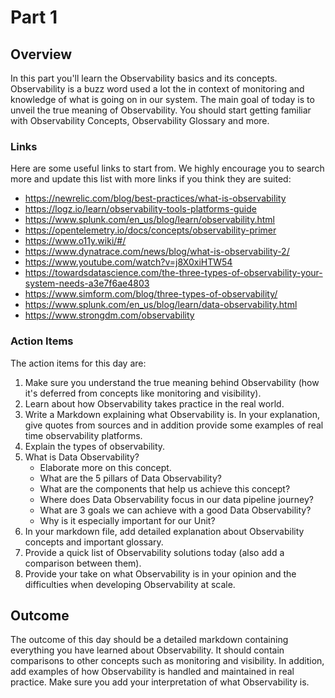 # Part 1

## Overview

In this part you'll learn the Observability basics and its concepts.
Observability is a buzz word used a lot the in context of monitoring and knowledge of what is going on in our system.
The main goal of today is to unveil the true meaning of Observability.
You should start getting familiar with Observability Concepts, Observability Glossary and more.

### Links

Here are some useful links to start from. We highly encourage you to search more and update this list with more links if you think they are suited:

* <https://newrelic.com/blog/best-practices/what-is-observability>
* <https://logz.io/learn/observability-tools-platforms-guide>
* <https://www.splunk.com/en_us/blog/learn/observability.html>
* <https://opentelemetry.io/docs/concepts/observability-primer>
* <https://www.o11y.wiki/#/>
* <https://www.dynatrace.com/news/blog/what-is-observability-2/>
* <https://www.youtube.com/watch?v=j8X0xiHTW54>
* <https://towardsdatascience.com/the-three-types-of-observability-your-system-needs-a3e7f6ae4803>
* <https://www.simform.com/blog/three-types-of-observability/>
* <https://www.splunk.com/en_us/blog/learn/data-observability.html>
* <https://www.strongdm.com/observability>

### Action Items

The action items for this day are:

1. Make sure you understand the true meaning behind Observability (how it's deferred from concepts like monitoring and visibility).
2. Learn about how Observability takes practice in the real world.
3. Write a Markdown explaining what Observability is. In your explanation, give quotes from sources and in addition provide some examples of real time observability platforms.
4. Explain the types of observability.
5. What is Data Observability?
     - Elaborate more on this concept.
     - What are the 5 pillars of Data Observability?
     - What are the components that help us achieve this concept?
     - Where does Data Observability focus in our data pipeline journey?
     - What are 3 goals we can achieve with a good Data Observability?
     - Why is it especially important for our Unit?
5. In your markdown file, add detailed explanation about Observability concepts and important glossary.
6. Provide a quick list of Observability solutions today (also add a comparison between them).
7. Provide your take on what Observability is in your opinion and the difficulties when developing Observability at scale.

## Outcome

The outcome of this day should be a detailed markdown containing everything you have learned about Observability.
It should contain comparisons to other concepts such as monitoring and visibility.
In addition, add examples of how Observability is handled and maintained in real practice.
Make sure you add your interpretation of what Observability is.
